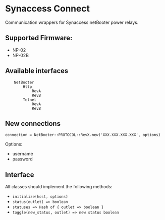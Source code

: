 # Synaccess Connect

Communication wrappers for Synaccess netBooter power relays.

## Supported Firmware:
   * NP-02
   * NP-02B

## Available interfaces
```
    NetBooter
        Http
            RevA
            RevB
        Telnet
            RevA
            RevB
```

## New connections

`connection = NetBooter::PROTOCOL::RevX.new('XXX.XXX.XXX.XXX', options)`

Options:

   * username
   * password

## Interface

All classes should implement the following methods:

   * `initialize(host, options)`
   * `status(outlet) => boolean`
   * `statuses => Hash of { outlet => boolean }`
   * `toggle(new_status, outlet) => new status boolean`




